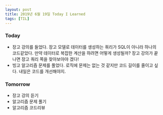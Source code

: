 ```yaml
---
layout: post
title: 2019년 6월 19일 Today I Learned
tags: [TIL]
---
```


### Today
* 장고 강의를 들었다. 장고 모델로 데이터를 생성하는 쿼리가 SQL이 아니라 하나의 코드같았다. 만약 데이터로 복잡한 계산을 하려면 어떻게 생성될까? 장고 강의가 끝나면 장고 쿼리 쪽을 찾아보아야 겠다!
* 빙고 알고리즘 문제를 풀었다. 로직에 문제는 없는 것 같지만 코드 길이를 줄이고 싶다. 내일은 코드를 개선해야지.

### Tomorrow
* 장고 강의 듣기
* 알고리즘 문제 풀기
* 알고리즘 코드리뷰